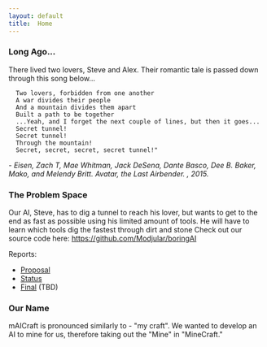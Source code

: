 ```yaml
---
layout: default
title:  Home
---
```


### Long Ago...
There lived two lovers, Steve and Alex. Their romantic tale is passed down through this song below...
```
  Two lovers, forbidden from one another
  A war divides their people
  And a mountain divides them apart   
  Built a path to be together
  ...Yeah, and I forget the next couple of lines, but then it goes...
  Secret tunnel!
  Secret tunnel!
  Through the mountain!   
  Secret, secret, secret, secret tunnel!"
```
*- Eisen, Zach T, Mae Whitman, Jack DeSena, Dante Basco, Dee B. Baker, Mako, and Melendy Britt. Avatar, the Last Airbender. , 2015.*

### The Problem Space
Our AI, Steve, has to dig a tunnel to reach his lover, but wants to get to the end as fast as possible using his limited amount of tools.
He will have to learn which tools dig the fastest through dirt and stone
Check out our source code here: https://github.com/Modjular/boringAI

Reports:

- [Proposal](proposal.html) 
- [Status](status.html) 
- [Final](final.html) (TBD)

### Our Name
mAICraft is pronounced similarly to - "my craft". We wanted to develop an AI to mine for us, therefore taking out the "Mine" in "MineCraft." 

